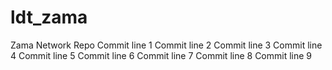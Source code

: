 # ldt_zama
Zama Network Repo
Commit line 1
Commit line 2
Commit line 3
Commit line 4
Commit line 5
Commit line 6
Commit line 7
Commit line 8
Commit line 9
